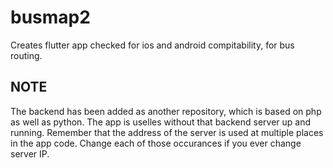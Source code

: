 # busmap2

Creates flutter app checked for ios and android compitability, for bus routing.

## NOTE

The backend has been added as another repository, which is based on php as well as python. The app is uselles without that backend server up and running.
Remember that the address of the server is used at multiple places in the app code. Change each of those occurances if you ever change server IP.
